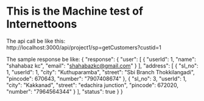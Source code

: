 # This is the Machine test of Internettoons

The api call be like this: http://localhost:3000/api/project1/sp=getCustomers?custid=1

The sample response be like: 
{
    "response": {
        "user": [
            {
                "userId": 1,
                "name": "shahabaz kc",
                "email": "shahabazkc@gmail.com"
            }
        ],
        "address": [
            {
                "sl_no": 1,
                "userId": 1,
                "city": "Kuthuparamba",
                "street": "Sbi Branch Thokkilangadi",
                "pincode": 670643,
                "number": "7907408674"
            },
            {
                "sl_no": 3,
                "userId": 1,
                "city": "Kakkanad",
                "street": "edachira junction",
                "pincode": 672020,
                "number": "7964564344"
            }
        ],
        "status": true
    }
}
